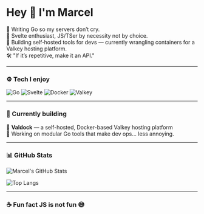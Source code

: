 # Hey 👋 I'm Marcel

🦦 Writing Go so my servers don’t cry.  
🧩 Svelte enthusiast, JS/TSer by necessity not by choice.  
🐳 Building self‑hosted tools for devs — currently wrangling containers for a Valkey hosting platform.  
🛠️ "If it’s repetitive, make it an API."

---

### ⚙️ Tech I enjoy
![Go](https://img.shields.io/badge/Go-00ADD8?style=for-the-badge&logo=go&logoColor=white)
![Svelte](https://img.shields.io/badge/Svelte-FF3E00?style=for-the-badge&logo=svelte&logoColor=white)
![Docker](https://img.shields.io/badge/Docker-2496ED?style=for-the-badge&logo=docker&logoColor=white)
![Valkey](https://img.shields.io/badge/Valkey-CC0000?style=for-the-badge&logo=redis&logoColor=white)

---

### 🧠 Currently building
🚧 **Valdock** — a self-hosted, Docker-based Valkey hosting platform  
🧩 Working on modular Go tools that make dev ops… less annoying.  

---

### 📊 GitHub Stats
![Marcel's GitHub Stats](https://github-readme-stats.vercel.app/api?username=Unfield&show_icons=true&theme=github_dark&hide_border=true)

![Top Langs](https://github-readme-stats.vercel.app/api/top-langs/?username=Unfield&layout=compact&theme=github_dark&hide_border=true)

---

### ☕ Fun fact  JS is not fun 😅
